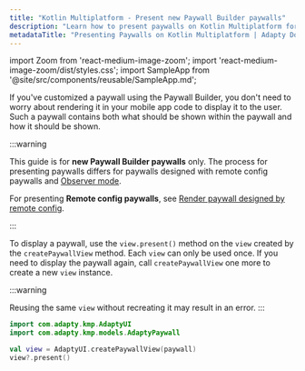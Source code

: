 ```yaml
---
title: "Kotlin Multiplatform - Present new Paywall Builder paywalls"
description: "Learn how to present paywalls on Kotlin Multiplatform for effective monetization."
metadataTitle: "Presenting Paywalls on Kotlin Multiplatform | Adapty Docs"
---
```


import Zoom from 'react-medium-image-zoom';
import 'react-medium-image-zoom/dist/styles.css';
import SampleApp from '@site/src/components/reusable/SampleApp.md'; 

If you've customized a paywall using the Paywall Builder, you don't need to worry about rendering it in your mobile app code to display it to the user. Such a paywall contains both what should be shown within the paywall and how it should be shown.

:::warning

This guide is for **new Paywall Builder paywalls** only. The process for presenting paywalls differs for paywalls designed with remote config paywalls and [Observer mode](observer-vs-full-mode).

For presenting **Remote config paywalls**, see [Render paywall designed by remote config](present-remote-config-paywalls).

:::

To display a paywall, use the `view.present()` method on the `view` created by the `createPaywallView` method. Each `view` can only be used once. If you need to display the paywall again, call `createPaywallView` one more to create a new `view` instance. 

:::warning

Reusing the same `view` without recreating it may result in an error.
:::

```kotlin showLineNumbers title="Kotlin Multiplatform"
import com.adapty.kmp.AdaptyUI
import com.adapty.kmp.models.AdaptyPaywall

val view = AdaptyUI.createPaywallView(paywall)
view?.present()
```

<SampleApp />
